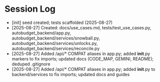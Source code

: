 # Session Log

- [init] seed created; tests scaffolded (2025-08-27)
- [2025-08-27] Created: docs/use_cases.md, tests/test_use_cases.py, autobudget_backend/app.py, autobudget_backend/services/snowball.py, autobudget_backend/services/unlocks.py, autobudget_backend/services/reconcile.py
- [2025-08-27] Added /api/\* COMPAT aliases in app.py; added **init**.py markers to fix imports; updated docs (CODE_MAP, GEMINI, README); deduped .gitignore
- [2025-08-27] Added /api/\* COMPAT aliases in app.py; added **init**.py to backend/services to fix imports; updated docs and guides
